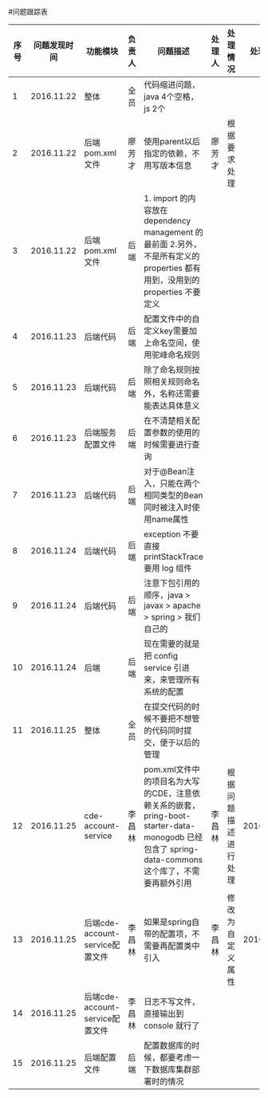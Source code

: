 #问题跟踪表

| 序号 | 问题发现时间 | 功能模块       | 负责人  | 问题描述                        | 处理人  | 处理情况    | 处理时间   | 处理状态 |
|-----|------------|---------------|--------|--------------------------------|--------|-----------|------------|--------|
| 1   | 2016.11.22 | 整体           | 全员   | 代码缩进问题，java 4个空格，js 2个 | 
| 2   | 2016.11.22 | 后端pom.xml文件 | 廖芳才  | 使用parent以后指定的依赖，不用写版本信息| 廖芳才 | 根据要求处理 |       | 已处理
| 3   | 2016.11.22 | 后端pom.xml文件 | 后端  | 1. import 的内容放在 dependency management 的最前面 2.另外，不是所有定义的 properties 都有用到，没用到的 properties 不要定义 |
| 4   | 2016.11.23 | 后端代码        | 后端   | 配置文件中的自定义key需要加上命名空间，使用驼峰命名规则 |
| 5   | 2016.11.23 | 后端代码        | 后端   | 除了命名规则按照相关规则命名外，名称还需要能表达具体意义|
| 6   | 2016.11.23 | 后端服务配置文件 | 后端   | 在不清楚相关配置参数的使用的时候需要进行查询 |
| 7   | 2016.11.23 | 后端代码        | 后端   | 对于@Bean注入，只能在两个相同类型的Bean同时被注入时使用name属性|
| 8   | 2016.11.24 | 后端代码        | 后端   | exception 不要直接 printStackTrace 要用 log 组件 | 
| 9   | 2016.11.24 | 后端代码        | 后端   | 注意下包引用的顺序，java > javax > apache > spring > 我们自己的 |
| 10  | 2016.11.24 | 后端           | 后端   |  现在需要的就是把 config service 引进来，来管理所有系统的配置 |
| 11  | 2016.11.25 | 整体           | 全员   | 在提交代码的时候不要把不想管的代码同时提交，便于以后的管理 |
| 12  | 2016.11.25 | cde-account-service| 李昌林| pom.xml文件中的项目名为大写的CDE，注意依赖关系的嵌套，pring-boot-starter-data-monogodb 已经包含了 spring-data-commons 这个库了，不需要再额外引用 | 李昌林 | 根据问题描述进行处理 | 2016.11.25 | 已处理 |
| 13  | 2016.11.25 | 后端cde-account-service配置文件     | 李昌林  | 如果是spring自带的配置项，不需要再配置类中引入 | 李昌林 | 修改为自定义属性 | 2016.11.25 | 已处理 |
| 14  | 2016.11.25 |  后端cde-account-service配置文件  | 李昌林 | 日志不写文件，直接输出到 console 就行了 |  |    |     |  未处理  |
| 15  | 2016.11.25 |  后端配置文件  | 后端 | 配置数据库的时候，都要考虑一下数据库集群部署时的情况 |
